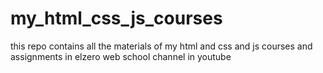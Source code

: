 # my_html_css_js_courses
this repo contains all the materials of my html and css and js courses and assignments in elzero web school channel in youtube
